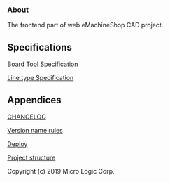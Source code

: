 ### About
The frontend part of web eMachineShop CAD project.

## Specifications
[Board Tool Specification](./manual/BoardToolSpecification.html)

[Line type Specification](./manual/LineTypeSpecification.html)


## Appendices
[CHANGELOG](./manual/CHANGELOG.html)

[Version name rules](./manual/VersionNameRules.html)


[Deploy](./manual/Deployment.html)


[Project structure](./manual/ProjectStructure.html)

Copyright (c) 2019 Micro Logic Corp.